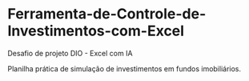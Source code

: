 # Ferramenta-de-Controle-de-Investimentos-com-Excel
Desafio de projeto DIO - Excel com IA

Planilha prática de simulação de investimentos em fundos imobiliários.
